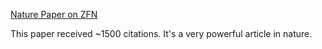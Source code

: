 [Nature Paper on ZFN](https://www.nature.com/articles/nrg2842)

This paper received ~1500 citations. It's a very powerful article in nature. 
